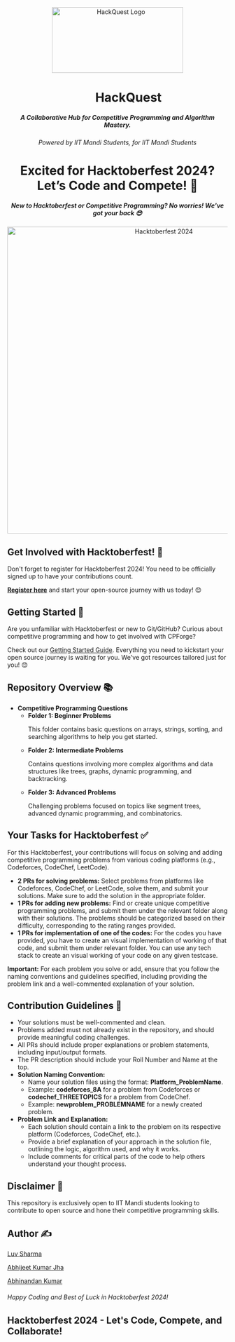 <!DOCTYPE html>
<html>
<head>
    <meta charset="UTF-8">
    <meta name="viewport" content="width=device-width, initial-scale=1.0">
</head>
<body>
<div align="center">
    <img src="https://i.imgur.com/WpF39yT.jpg" alt="HackQuest Logo" width="300" height="150">
</div>

<h1 style="margin-left: 50px;" align="center">HackQuest</h1>
<h5 align="center">A Collaborative Hub for Competitive Programming and Algorithm Mastery.</h5>
<h6 align="center">Powered by IIT Mandi Students, for IIT Mandi Students</h6>

<h1 align="center">Excited for Hacktoberfest 2024? Let’s Code and Compete! 🎉</h1>
<h5 align="center">New to Hacktoberfest or Competitive Programming? No worries! We've got your back 😎</h5>

<div align="center">
    <img src="https://pbs.twimg.com/card_img/1838455187939500032/Docds9Xz?format=jpg&name=900x900" alt="Hacktoberfest 2024" width="700">
</div>

<h2>Get Involved with Hacktoberfest! 🎉</h2>
<p>Don't forget to register for Hacktoberfest 2024! You need to be officially signed up to have your contributions count. </p>
<p><a href="https://hacktoberfest.com/" target="_blank"><strong>Register here</strong></a> and start your open-source journey with us today! 😊</p>

<h2>Getting Started 🚀</h2>
<p>Are you unfamiliar with Hacktoberfest or new to Git/GitHub? Curious about competitive programming and how to get involved with CPForge?</p>
<p>Check out our <a href="https://dev.to/luv_sharma_cfa5d80d379937/gear-up-for-hacktoberfest-iit-mandi-students-empowering-open-source-together-64d">Getting Started Guide</a>. Everything you need to kickstart your open source journey is waiting for you. We've got resources tailored just for you! 😊</p>

<h2>Repository Overview 📚</h2>

<p style="font-size: 14px;">
    <ul>
        <li>
            <strong>Competitive Programming Questions</strong>
            <ul>
                <li><strong>Folder 1: Beginner Problems</strong>
                    <p>This folder contains basic questions on arrays, strings, sorting, and searching algorithms to help you get started.</p>
                </li>
                <li><strong>Folder 2: Intermediate Problems</strong>
                    <p>Contains questions involving more complex algorithms and data structures like trees, graphs, dynamic programming, and backtracking.</p>
                </li>
                <li><strong>Folder 3: Advanced Problems</strong>
                    <p>Challenging problems focused on topics like segment trees, advanced dynamic programming, and combinatorics.</p>
                </li>
            </ul>
        </li>
    </ul>
</p>

<h2>Your Tasks for Hacktoberfest ✅</h2>
<p>For this Hacktoberfest, your contributions will focus on solving and adding competitive programming problems from various coding platforms (e.g., Codeforces, CodeChef, LeetCode).</p>
<ul>
    <li><strong>2 PRs for solving problems:</strong> Select problems from platforms like Codeforces, CodeChef, or LeetCode, solve them, and submit your solutions. Make sure to add the solution in the appropriate folder.</li>
    <li><strong>1 PRs for adding new problems:</strong> Find or create unique competitive programming problems, and submit them under the relevant folder along with their solutions. The problems should be categorized based on their difficulty, corresponding to the rating ranges provided.</li>
    <li><strong>1 PRs for implementation of one of the codes:</strong> For the codes you have provided, you have to create an visual implementation of working of that code, and submit them under relevant folder. You can use any tech stack to create an visual working of your code on any given testcase.</li>
</ul>

<p><strong>Important:</strong> For each problem you solve or add, ensure that you follow the naming conventions and guidelines specified, including providing the problem link and a well-commented explanation of your solution.</p>


<h2>Contribution Guidelines 📝</h2>
<ul>
    <li>Your solutions must be well-commented and clean.</li>
    <li>Problems added must not already exist in the repository, and should provide meaningful coding challenges.</li>
    <li>All PRs should include proper explanations or problem statements, including input/output formats.</li>
    <li>The PR description should include your Roll Number and Name at the top.</li>
    <li>
        <strong>Solution Naming Convention:</strong> 
        <ul>
            <li>Name your solution files using the format: <strong>Platform_ProblemName</strong>.</li>
            <li>Example: <strong>codeforces_8A</strong> for a problem from Codeforces or <strong>codechef_THREETOPICS</strong> for a problem from CodeChef.</li>
            <li>Example: <strong>newproblem_PROBLEMNAME</strong> for a newly created problem.</li>
        </ul>
    </li>
    <li>
        <strong>Problem Link and Explanation:</strong> 
        <ul>
            <li>Each solution should contain a link to the problem on its respective platform (Codeforces, CodeChef, etc.).</li>
            <li>Provide a brief explanation of your approach in the solution file, outlining the logic, algorithm used, and why it works.</li>
            <li>Include comments for critical parts of the code to help others understand your thought process.</li>
        </ul>
    </li>
</ul>

<h2>Disclaimer 📝</h2>
<p>This repository is exclusively open to IIT Mandi students looking to contribute to open source and hone their competitive programming skills.</p>

<h2>Author ✍️</h2>
<p><a href="https://github.com/Stormbreakerr20">Luv Sharma</a></p>
<p><a href="https://github.com/ABHIJEETJHA0102">Abhijeet Kumar Jha</a></p>
<p><a href="https://github.com/nandan645">Abhinandan Kumar</a></p>
<h6>Happy Coding and Best of Luck in Hacktoberfest 2024!</h6>
<h2>Hacktoberfest 2024 - Let's Code, Compete, and Collaborate!</h2>

</body>
</html>
